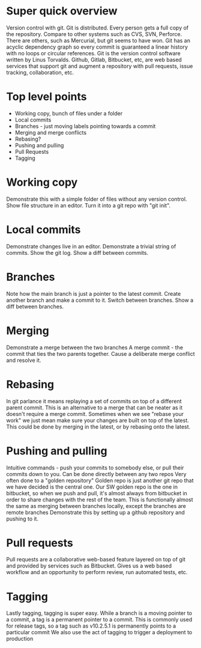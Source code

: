 # Super quick overview

Version control with git. Git is distributed. Every person gets a full copy of the repository. Compare to other systems such as CVS, SVN, Perforce. There are others, such as Mercurial, but git seems to have won. Git has an acyclic dependency graph so every commit is guaranteed a linear history with no loops or circular references. Git is the version control software written by Linus Torvalds. Github, Gitlab, Bitbucket, etc, are web based services that support git and augment a repository with pull requests, issue tracking, collaboration, etc.

# Top level points

- Working copy, bunch of files under a folder
- Local commits
- Branches - just moving labels pointing towards a commit
- Merging and merge conflicts
- Rebasing?
- Pushing and pulling
- Pull Requests
- Tagging

# Working copy

Demonstrate this with a simple folder of files without any version control.
Show file structure in an editor.
Turn it into a git repo with "git init".

# Local commits

Demonstrate changes live in an editor.
Demonstrate a trivial string of commits.
Show the git log.
Show a diff between commits.

# Branches

Note how the main branch is just a pointer to the latest commit.
Create another branch and make a commit to it.
Switch between branches.
Show a diff between branches.

# Merging

Demonstrate a merge between the two branches
A merge commit - the commit that ties the two parents together.
Cause a deliberate merge conflict and resolve it.

# Rebasing

In git parlance it means replaying a set of commits on top of a different parent commit.
This is an alternative to a merge that can be neater as it doesn't require a merge commit.
Sometimes when we see "rebase your work" we just mean make sure your changes are built on top of the latest. This could be done by merging in the latest, or by rebasing onto the latest.

# Pushing and pulling

Intuitive commands - push your commits to somebody else, or pull their commits down to you.
Can be done directly between any two repos
Very often done to a "golden repository"
Golden repo is just another git repo that we have decided is the central one. Our SW golden repo is the one in bitbucket, so when we push and pull, it's almost always from bitbucket in order to share changes with the rest of the team.
This is functionally almost the same as merging between branches locally, except the branches are remote branches
Demonstrate this by setting up a github repository and pushing to it.

# Pull requests

Pull requests are a collaborative web-based feature layered on top of git and provided by services such as Bitbucket.
Gives us a web based workflow and an opportunity to perform review, run automated tests, etc.

# Tagging

Lastly tagging, tagging is super easy.
While a branch is a moving pointer to a commit, a tag is a permanent pointer to a commit.
This is commonly used for release tags, so a tag such as v10.2.5.1 is permanently points to a particular commit
We also use the act of tagging to trigger a deployment to production
